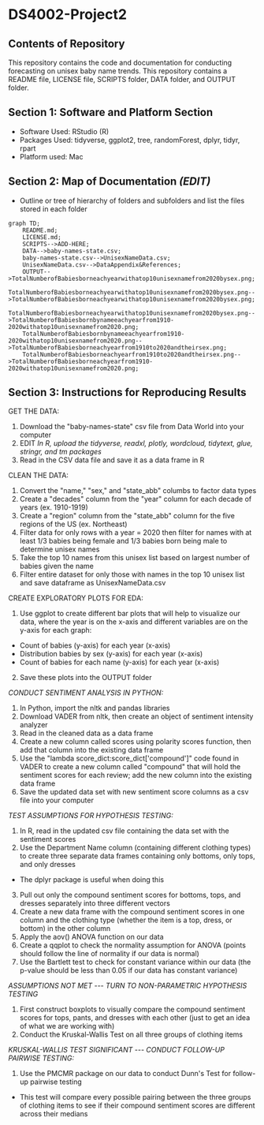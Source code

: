 # DS4002-Project2

## Contents of Repository
This repository contains the code and documentation for conducting forecasting on unisex baby name trends. This repository contains a README file, LICENSE file, SCRIPTS folder, DATA folder, and OUTPUT folder. 

## Section 1: Software and Platform Section
- Software Used: RStudio (R)
- Packages Used: tidyverse, ggplot2, tree, randomForest, dplyr, tidyr, rpart
- Platform used: Mac

## Section 2: Map of Documentation *(EDIT)*

- Outline or tree of hierarchy of folders and subfolders and list the files stored in each folder
```mermaid
graph TD;
    README.md;
    LICENSE.md;
    SCRIPTS-->ADD-HERE;
    DATA-->baby-names-state.csv;
    baby-names-state.csv-->UnisexNameData.csv;
    UnisexNameData.csv-->DataAppendix&References;
    OUTPUT-->TotalNumberofBabiesborneachyearwithatop10unisexnamefrom2020bysex.png;
    TotalNumberofBabiesborneachyearwithatop10unisexnamefrom2020bysex.png-->TotalNumberofBabiesborneachyearwithatop10unisexnamefrom2020bysex.png;
    TotalNumberofBabiesborneachyearwithatop10unisexnamefrom2020bysex.png-->TotalNumberofBabiesbornbynameeachyearfrom1910-2020withatop10unisexnamefrom2020.png;
    TotalNumberofBabiesbornbynameeachyearfrom1910-2020withatop10unisexnamefrom2020.png-->TotalNumberofBabiesborneachyearfrom1910to2020andtheirsex.png;
    TotalNumberofBabiesborneachyearfrom1910to2020andtheirsex.png-->TotalNumberofBabiesborneachyearfrom1910-2020withatop10unisexnamefrom2020.png;
```

## Section 3: Instructions for Reproducing Results

GET THE DATA:
1. Download the "baby-names-state" csv file from Data World into your computer
2. EDIT *In R, upload the tidyverse, readxl, plotly, wordcloud, tidytext, glue, stringr, and tm packages*
3. Read in the CSV data file and save it as a data frame in R

CLEAN THE DATA:
1. Convert the "name," "sex," and "state_abb" columbs to factor data types
2. Create a "decades" column from the "year" column for each decade of years (ex. 1910-1919)
3. Create a "region" column from the "state_abb" column for the five regions of the US (ex. Northeast)
4. Filter data for only rows with a year = 2020 then filter for names with at least 1/3 babies being female and 1/3 babies born being male to determine unisex names
5. Take the top 10 names from this unisex list based on largest number of babies given the name
6. Filter entire dataset for only those with names in the top 10 unisex list and save dataframe as UnisexNameData.csv

CREATE EXPLORATORY PLOTS FOR EDA:
1. Use ggplot to create different bar plots that will help to visualize our data, where the year is on the x-axis and different variables are on the y-axis for each graph:
  - Count of babies (y-axis) for each year (x-axis)
  - Distribution babies by sex (y-axis) for each year (x-axis)
  - Count of babies for each name (y-axis) for each year (x-axis)
2. Save these plots into the OUTPUT folder

*CONDUCT SENTIMENT ANALYSIS IN PYTHON:*
1. In Python, import the nltk and pandas libraries
2. Download VADER from nltk, then create an object of sentiment intensity analyzer
3. Read in the cleaned data as a data frame
4. Create a new column called scores using polarity scores function, then add that column into the existing data frame
5. Use the "lambda score_dict:score_dict['compound']" code found in VADER to create a new column called "compound" that will hold the sentiment scores for each review; add the new column into the existing data frame
7. Save the updated data set with new sentiment score columns as a csv file into your computer

*TEST ASSUMPTIONS FOR HYPOTHESIS TESTING:*
1. In R, read in the updated csv file containing the data set with the sentiment scores
2. Use the Department Name column (containing different clothing types) to create three separate data frames containing only bottoms, only tops, and only dresses
  - The dplyr package is useful when doing this
3. Pull out only the compound sentiment scores for bottoms, tops, and dresses separately into three different vectors
4. Create a new data frame with the compound sentiment scores in one column and the clothing type (whether the item is a top, dress, or bottom) in the other column
5. Apply the aov() ANOVA function on our data
6. Create a qqplot to check the normality assumption for ANOVA (points should follow the line of normality if our data is normal)
7. Use the Bartlett test to check for constant variance within our data (the p-value should be less than 0.05 if our data has constant variance)

*ASSUMPTIONS NOT MET --- TURN TO NON-PARAMETRIC HYPOTHESIS TESTING*
1. First construct boxplots to visually compare the compound sentiment scores for tops, pants, and dresses with each other (just to get an idea of what we are working with)
2. Conduct the Kruskal-Wallis Test on all three groups of clothing items

*KRUSKAL-WALLIS TEST SIGNIFICANT --- CONDUCT FOLLOW-UP PAIRWISE TESTING:*
1. Use the PMCMR package on our data to conduct Dunn's Test for follow-up pairwise testing
  - This test will compare every possible pairing between the three groups of clothing items to see if their compound sentiment scores are different across their medians


